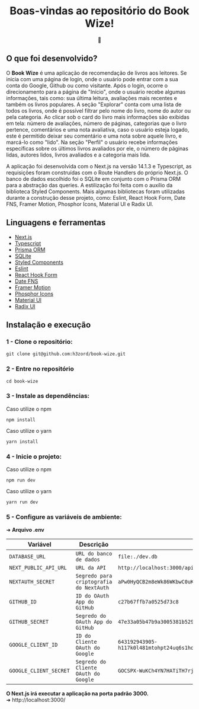 <h1 align="center">Boas-vindas ao repositório do Book Wize!</h1>
<div align="center">📖</div>

## O que foi desenvolvido?

O <strong>Book Wize</strong> é uma aplicação de recomendação de livros aos leitores. Se inicia com uma página de login, onde o usuário pode entrar com a sua conta do Google, Github ou como visitante.
Após o login, ocorre o direcionamento para a página de "Início", onde o usuário recebe algumas informações, tais como: sua última leitura, avaliações mais recentes e também os livros populares. A seção
"Explorar" conta com uma lista de todos os livros, onde é possível filtrar pelo nome do livro, nome do autor ou pela categoria. Ao clicar sob o card do livro mais informações são exibidas em tela: número de avaliações, número de páginas, categorias que o livro pertence, comentários e uma nota avaliativa, caso o usuário esteja logado, este é permitido deixar seu comentário e uma nota sobre aquele livro, e marcá-lo como "lido". Na seção "Perfil" o usuário recebe informações específicas sobre os últimos livros avaliados por ele, o número de páginas lidas, autores lidos, livros avaliados e a categoria mais lida.

A aplicação foi desenvolvida com o Next.js na versão 14.1.3 e Typescript, as requisições foram construídas com o Route Handlers do próprio Next.js. O banco de dados escolhido foi o SQLite em conjunto com o Prisma ORM para a abstração das queries. A estilização foi feita com o auxílio da biblioteca Styled Components. Mais algumas bibliotecas foram utilizadas durante a construção desse projeto, como: Eslint, React Hook Form, Date FNS, Framer Motion, Phosphor Icons, Material UI e Radix UI.

## Linguagens e ferramentas

- [Next.js](https://nextjs.org/)
- [Typescript](https://www.typescriptlang.org/)
- [Prisma ORM](https://www.prisma.io/)
- [SQLite](https://www.sqlite.org/)
- [Styled Components](https://styled-components.com/)
- [Eslint](https://eslint.org/)
- [React Hook Form](https://react-hook-form.com/)
- [Date FNS](https://date-fns.org/)
- [Framer Motion](https://www.framer.com/motion/)
- [Phosphor Icons](https://phosphoricons.com/)
- [Material UI](https://mui.com/material-ui/)
- [Radix UI](https://www.radix-ui.com/)

## Instalação e execução

### 1 - Clone o repositório:
```
git clone git@github.com:h3zord/book-wize.git
```

### 2 - Entre no repositório
```
cd book-wize
```

### 3 - Instale as dependências:
Caso utilize o npm
```
npm install
```
Caso utilize o yarn
```
yarn install
```

### 4 - Inicie o projeto:
Caso utilize o npm
```
npm run dev
```
Caso utilize o yarn
```
yarn run dev
```

### 5 - Configure as variáveis de ambiente:
➜ <strong>Arquivo .env</strong>

<table>
  <thead>
    <tr>
      <th>Variável</th>
      <th>Descrição</th>
      <th>Valor</th>
    </tr>
  </thead>
  <tbody>
    <tr>
      <td><code>DATABASE_URL</code></td>
      <td><code>URL do banco de dados</code></td>
      <td><code>file:./dev.db</code></td>
    </tr>
    <tr>
      <td><code>NEXT_PUBLIC_API_URL</code></td>
      <td><code>URL da API</code></td>
      <td><code>http://localhost:3000/api</code></td>
    </tr>
    <tr>
      <td><code>NEXTAUTH_SECRET</code></td>
      <td><code>Segredo para criptografia do NextAuth</code></td>
      <td><code>aPw0HyQCB2m8eWk86WKbwC0uKbDxCh+X6eE3Pt3luF4=</code></td>
    </tr>
    <tr>
      <td><code>GITHUB_ID</code></td>
      <td><code>ID do OAuth App do GitHub</code></td>
      <td><code>c27b67ffb7a0525d73c8</code></td>
    </tr>
    <tr>
      <td><code>GITHUB_SECRET</code></td>
      <td><code>Segredo do OAuth App do GitHub</code></td>
      <td><code>47e33a05b47b9a3005381b529d5d9e41efb9e745</code></td>
    </tr>
    <tr>
      <td><code>GOOGLE_CLIENT_ID</code></td>
      <td><code>ID do Cliente OAuth do Google</code></td>
      <td><code>643192943905-h117k0l481mtohpt24uq6s1hooj92em3.apps.googleusercontent.com</code></td>
    </tr>
    <tr>
      <td><code>GOOGLE_CLIENT_SECRET</code></td>
      <td><code>Segredo do Cliente OAuth do Google</code></td>
      <td><code>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</code></td>
    </tr>
  </tbody>
</table>

<strong>O Next.js irá executar a aplicação na porta padrão 3000.</strong>
<br/>
➜ http://localhost:3000/